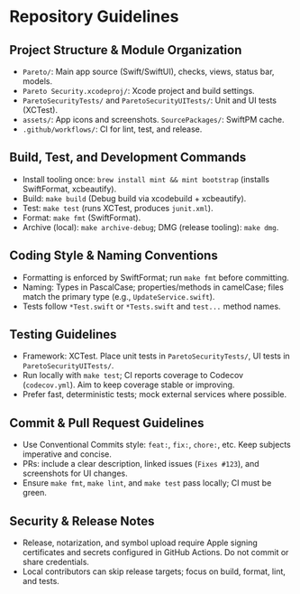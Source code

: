 # Repository Guidelines

## Project Structure & Module Organization
- `Pareto/`: Main app source (Swift/SwiftUI), checks, views, status bar, models.
- `Pareto Security.xcodeproj/`: Xcode project and build settings.
- `ParetoSecurityTests/` and `ParetoSecurityUITests/`: Unit and UI tests (XCTest).
- `assets/`: App icons and screenshots. `SourcePackages/`: SwiftPM cache.
- `.github/workflows/`: CI for lint, test, and release.

## Build, Test, and Development Commands
- Install tooling once: `brew install mint && mint bootstrap` (installs SwiftFormat, xcbeautify).
- Build: `make build` (Debug build via xcodebuild + xcbeautify).
- Test: `make test` (runs XCTest, produces `junit.xml`).
- Format: `make fmt` (SwiftFormat).
- Archive (local): `make archive-debug`; DMG (release tooling): `make dmg`.

## Coding Style & Naming Conventions
- Formatting is enforced by SwiftFormat; run `make fmt` before committing.
- Naming: Types in PascalCase; properties/methods in camelCase; files match the primary type (e.g., `UpdateService.swift`).
- Tests follow `*Test.swift` or `*Tests.swift` and `test...` method names.

## Testing Guidelines
- Framework: XCTest. Place unit tests in `ParetoSecurityTests/`, UI tests in `ParetoSecurityUITests/`.
- Run locally with `make test`; CI reports coverage to Codecov (`codecov.yml`). Aim to keep coverage stable or improving.
- Prefer fast, deterministic tests; mock external services where possible.

## Commit & Pull Request Guidelines
- Use Conventional Commits style: `feat:`, `fix:`, `chore:`, etc. Keep subjects imperative and concise.
- PRs: include a clear description, linked issues (`Fixes #123`), and screenshots for UI changes.
- Ensure `make fmt`, `make lint`, and `make test` pass locally; CI must be green.

## Security & Release Notes
- Release, notarization, and symbol upload require Apple signing certificates and secrets configured in GitHub Actions. Do not commit or share credentials.
- Local contributors can skip release targets; focus on build, format, lint, and tests.

